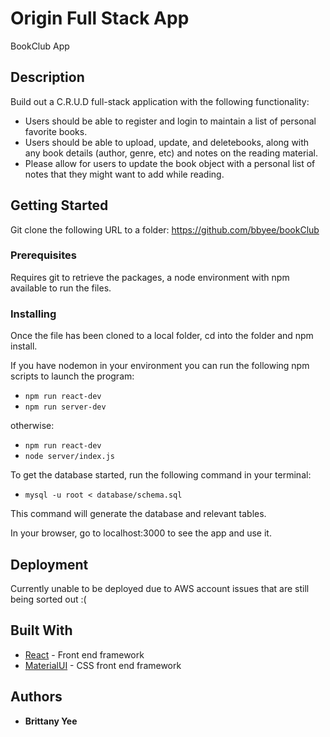 # Origin Full Stack App

BookClub App

## Description

Build out a C.R.U.D full-stack application with the following functionality:

- Users should be able to register and login to maintain a list of personal favorite books.
- Users should be able to upload, update, and deletebooks, along with any book details (author, genre, etc) and notes on the reading material.
- Please allow for users to update the book object with a personal list of notes that they might want to add while reading.


## Getting Started

Git clone the following URL to a folder: https://github.com/bbyee/bookClub

### Prerequisites

Requires git to retrieve the packages, a node environment with npm available to run the files.

### Installing

Once the file has been cloned to a local folder, cd into the folder and npm install.

If you have nodemon in your environment you can run the following npm scripts to launch the program:

- `npm run react-dev`
- `npm run server-dev`

otherwise:

- `npm run react-dev`
- `node server/index.js`

To get the database started, run the following command in your terminal:

- `mysql -u root < database/schema.sql`

This command will generate the database and relevant tables.

In your browser, go to localhost:3000 to see the app and use it.


## Deployment

Currently unable to be deployed due to AWS account issues that are still being sorted out :(

## Built With

- [React](https://github.com/Precise-Pangolins/greenfield/graphs/contributors) - Front end framework
- [MaterialUI](https://material-ui.com/getting-started/installation) - CSS front end framework

## Authors

- **Brittany Yee**

